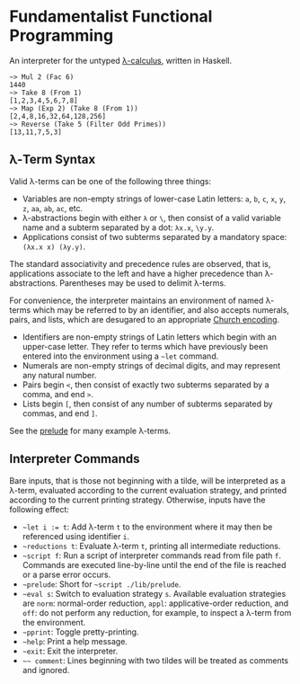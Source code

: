 # Fundamentalist Functional Programming

An interpreter for the untyped [λ-calculus](https://en.wikipedia.org/wiki/Lambda_calculus), written in Haskell.

```
~> Mul 2 (Fac 6)
1440
~> Take 8 (From 1)
[1,2,3,4,5,6,7,8]
~> Map (Exp 2) (Take 8 (From 1))
[2,4,8,16,32,64,128,256]
~> Reverse (Take 5 (Filter Odd Primes))
[13,11,7,5,3]
```

## λ-Term Syntax

Valid λ-terms can be one of the following three things:

* Variables are non-empty strings of lower-case Latin letters: `a`, `b`, `c`, `x`, `y`, `z`, `aa`, `ab`, `ac`, etc.
* λ-abstractions begin with either `λ` or `\`, then consist of a valid variable name and a subterm separated by a dot: `λx.x`, `\y.y`.
* Applications consist of two subterms separated by a mandatory space: `(λx.x x) (λy.y)`.

The standard associativity and precedence rules are observed, that is, applications associate to the left and have a higher precedence than λ-abstractions.
Parentheses may be used to delimit λ-terms.

For convenience, the interpreter maintains an environment of named λ-terms which may be referred to by an identifier, and also accepts numerals, pairs, and lists, which are desugared to an appropriate [Church encoding](https://en.wikipedia.org/wiki/Church_encoding).

* Identifiers are non-empty strings of Latin letters which begin with an upper-case letter. They refer to terms which have previously been entered into the environment using a `~let` command.
* Numerals are non-empty strings of decimal digits, and may represent any natural number.
* Pairs begin `<`, then consist of exactly two subterms separated by a comma, and end `>`.
* Lists begin `[`, then consist of any number of subterms separated by commas, and end `]`.

See the [prelude](lib/prelude) for many example λ-terms.

## Interpreter Commands

Bare inputs, that is those not beginning with a tilde, will be interpreted as a λ-term, evaluated according to the current evaluation strategy, and printed according to the current printing strategy.
Otherwise, inputs have the following effect:

* `~let i := t`: Add λ-term `t` to the environment where it may then be referenced using identifier `i`.
* `~reductions t`: Evaluate λ-term `t`, printing all intermediate reductions.
* `~script f`: Run a script of interpreter commands read from file path `f`. Commands are executed line-by-line until the end of the file is reached or a parse error occurs.
* `~prelude`: Short for `~script ./lib/prelude`.
* `~eval s`: Switch to evaluation strategy `s`. Available evaluation strategies are `norm`: normal-order reduction, `appl`: applicative-order reduction, and `off`: do not perform any reduction, for example, to inspect a λ-term from the environment.
* `~pprint`: Toggle pretty-printing.
* `~help`: Print a help message.
* `~exit`: Exit the interpreter.
* `~~ comment`: Lines beginning with two tildes will be treated as comments and ignored.

